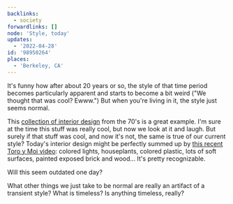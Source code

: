 ```yaml
---
backlinks:
  - society
forwardlinks: []
node: 'Style, today'
updates:
  - '2022-04-28'
id: '98950264'
places:
  - 'Berkeley, CA'
---
```

It's funny how after about 20 years or so, the style of that time period becomes particularly apparent and starts to become a bit weird ("We thought that was cool? Ewww.") But when you're living in it, the style just seems normal. 

This [collection of interior design](http://lileks.com/institute/interiors/) from the 70's is a great example. I'm sure at the time this stuff was really cool, but now we look at it and laugh. But surely if that stuff was cool, and now it's not, the same is true of our current style? Today's interior design might be perfectly summed up by [this recent Toro y Moi video](https://www.youtube.com/watch?v=T2rc3PuE9Dw): colored lights, houseplants, colored plastic, lots of soft surfaces, painted exposed brick and wood... It's pretty recognizable. 

Will this seem outdated one day? 

What other things we just take to be normal are really an artifact of a transient style? What is timeless? Is anything timeless, really? 
